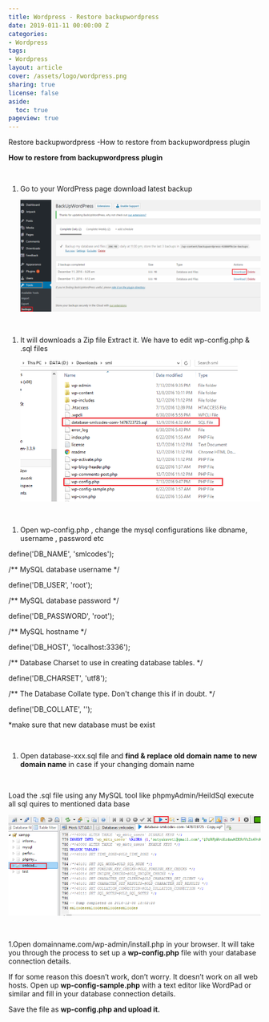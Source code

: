```yaml
---
title: Wordpress - Restore backupwordpress
date: 2019-011-11 00:00:00 Z
categories:
- Wordpress
tags:
- Wordpress
layout: article
cover: /assets/logo/wordpress.png
sharing: true
license: false
aside:
  toc: true
pageview: true
---
```


Restore backupwordpress -How to restore from backupwordpress plugin

**How to restore from backupwordpress plugin**

 

1.  Go to your WordPress page download latest backup

    ![http://localhost:6666/sml/wp-content/uploads/2016/12/image1-1.png](media/47e50b7abccadda3f1f1b1e7934797dc.png)

 

1.  It will downloads a Zip file Extract it. We have to edit wp-config.php &
    .sql files

    ![http://localhost:6666/sml/wp-content/uploads/2016/12/image2-1.png](media/7e3602e5ac9b5a685ff76ec4922276e0.png)

 

1.  Open wp-config.php , change the mysql configurations like dbname, username ,
    password etc

define('DB_NAME', 'smlcodes');

/\*\* MySQL database username \*/

define('DB_USER', 'root');

/\*\* MySQL database password \*/

define('DB_PASSWORD', 'root');

/\*\* MySQL hostname \*/

define('DB_HOST', 'localhost:3336');

/\*\* Database Charset to use in creating database tables. \*/

define('DB_CHARSET', 'utf8');

/\*\* The Database Collate type. Don't change this if in doubt. \*/

define('DB_COLLATE', '');

\*make sure that new database must be exist

 

1.  Open database-xxx.sql file and **find & replace old domain name to new
    domain name** in case if your changing domain name

 

Load the .sql file using any MySQL tool like phpmyAdmin/HeildSql execute all
    sql quires to mentioned data base

![http://localhost:6666/sml/wp-content/uploads/2016/12/image3-1.png](media/18ce78f0b4e5b1e4751543a91496cf3c.png)

 

1.Open domainname.com/wp-admin/install.php in your browser. It will take you
    through the process to set up a **wp-config.php** file with your database
    connection details.



If for some reason this doesn’t work, don’t worry. It doesn’t work on all web
hosts. Open up **wp-config-sample.php** with a text editor like WordPad or
similar and fill in your database connection details.

Save the file as **wp-config.php and upload it.**
